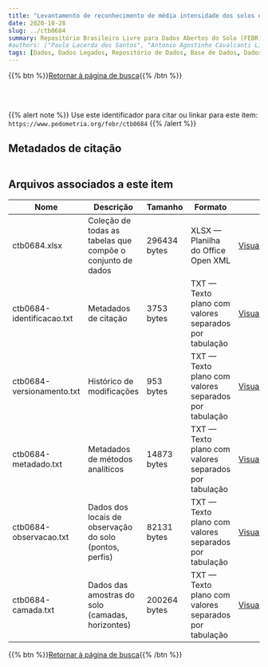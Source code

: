 ```yaml
---
title: "Levantamento de reconhecimento de média intensidade dos solos e avaliação da aptidão agrícola das terras da área do Pólo Amapá"
date: 2020-10-28
slug: ../ctb0684
summary: Repositório Brasileiro Livre para Dados Abertos do Solo (FEBR) | A febre dos dados de solo no Brasil
#authors: ["Paulo Lacerda dos Santos", "Antonio Agostinho Cavalcanti Lima", "Raphael David dos Santos", "José Raimundo Natividade Ferreira Gama", "João Marcos Lima da Silva", "Amarindo Fausto Soares", "João Souza Martins", "Raimundo Silva Rego", "Washington de Oliveira Barreto", "Maria Amélia de Moraes Duriez", "Ruth Andrade Leal Johas", "Wilson Sant'Anna de Araújo", "José Lopes de Paula", "Loiva Lizia Antonello", "Evanda Maria Rodrigues", "Therezinha da Costa Lima", "Raphael Minotti Bloise José Dynia", "Gisa Nara Castellini Moreira."]
tags: [Dados, Dados Legados, Repositório de Dados, Base de Dados, Dados Abertos]
---
```


<style>
div.alert > div {
    font-size: 0.8rem;
}
</style>

{{% btn %}}<a href="/febr/buscar/">Retornar à página de busca</a>{{% /btn %}}

<br>
<br>

{{% alert note %}}
Use este identificador para citar ou linkar para este item: `https://www.pedometria.org/febr/ctb0684`
{{% /alert %}}

## Metadados de citação

<table>
<!-- Fonte: https://gist.github.com/jfreels/6814721 -->
<script src="https://d3js.org/d3.v3.min.js" charset="utf-8"></script>
<script type='text/javascript' src='/febr/buscar/script.js'></script>
<script type='text/javascript'>
  d3.tsv('ctb0684-identificacao.txt',function (data) {
    var columns = ['campo', 'valor']
    tabulate(data, columns)
  })
</script>
</table>

## Arquivos associados a este item

<table style="width:100%">
  <thead>
    <tr>
      <th>Nome</th>
      <th>Descrição</th>
      <th>Tamanho</th>
      <th>Formato</th>
      <th></th>
    </tr>
  </thead>
  <tbody>
    <tr>
      <td>ctb0684.xlsx</td>
      <td>Coleção de todas as tabelas que compõe o conjunto de dados</td>
      <td>296434 bytes</td>
      <td>XLSX — Planilha do Office Open XML</td>
      <td><a href="https://cloud.utfpr.edu.br/index.php/s/Df6dhfzYJ1DDeso/download?path=%2Fctb0684&files=ctb0684.xlsx" class="btn btn-primary btn-block" role="button">Visualizar/Abrir</a></td>
    </tr>
    <tr>
      <td>ctb0684-identificacao.txt</td>
      <td>Metadados de citação</td>
      <td>3753 bytes</td>
      <td>TXT — Texto plano com valores separados por tabulação</td>
      <td><a href="https://cloud.utfpr.edu.br/index.php/s/Df6dhfzYJ1DDeso/download?path=%2Fctb0684&files=ctb0684-identificacao.txt" class="btn btn-primary btn-block" role="button">Visualizar/Abrir</a></td>
    </tr>
    <tr>
      <td>ctb0684-versionamento.txt</td>
      <td>Histórico de modificações</td>
      <td>953 bytes</td>
      <td>TXT — Texto plano com valores separados por tabulação</td>
      <td><a href="https://cloud.utfpr.edu.br/index.php/s/Df6dhfzYJ1DDeso/download?path=%2Fctb0684&files=ctb0684-versionamento.txt" class="btn btn-primary btn-block" role="button">Visualizar/Abrir</a></td>
    </tr>
    <tr>
      <td>ctb0684-metadado.txt</td>
      <td>Metadados de métodos analíticos</td>
      <td>14873 bytes</td>
      <td>TXT — Texto plano com valores separados por tabulação</td>
      <td><a href="https://cloud.utfpr.edu.br/index.php/s/Df6dhfzYJ1DDeso/download?path=%2Fctb0684&files=ctb0684-metadado.txt" class="btn btn-primary btn-block" role="button">Visualizar/Abrir</a></td>
    </tr>
    <tr>
      <td>ctb0684-observacao.txt</td>
      <td>Dados dos locais de observação do solo (pontos, perfis)</td>
      <td>82131 bytes</td>
      <td>TXT — Texto plano com valores separados por tabulação</td>
      <td><a href="https://cloud.utfpr.edu.br/index.php/s/Df6dhfzYJ1DDeso/download?path=%2Fctb0684&files=ctb0684-observacao.txt" class="btn btn-primary btn-block" role="button">Visualizar/Abrir</a></td>
    </tr>
    <tr>
      <td>ctb0684-camada.txt</td>
      <td>Dados das amostras do solo (camadas, horizontes)</td>
      <td>200264 bytes</td>
      <td>TXT — Texto plano com valores separados por tabulação</td>
      <td><a href="https://cloud.utfpr.edu.br/index.php/s/Df6dhfzYJ1DDeso/download?path=%2Fctb0684&files=ctb0684-camada.txt" class="btn btn-primary btn-block" role="button">Visualizar/Abrir</a></td>
    </tr>
  </tbody>
</table>

{{% btn %}}<a href="/febr/buscar/">Retornar à página de busca</a>{{% /btn %}}
